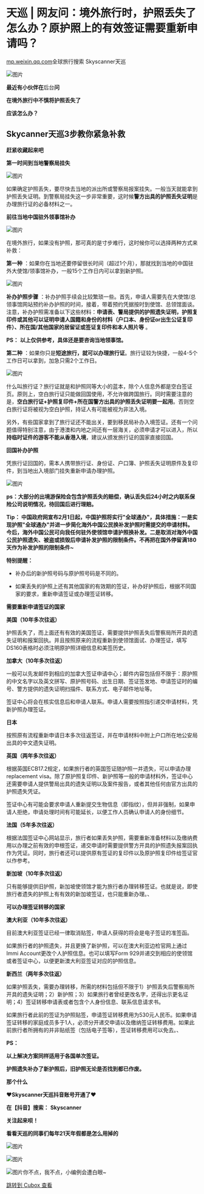 天巡 \| 网友问：境外旅行时，护照丢失了怎么办？原护照上的有效签证需要重新申请吗？
==========================================

[mp.weixin.qq.com](https://mp.weixin.qq.com/s/mwZSEXyHF_8iuuqAMO1n-g)全球旅行搜索 Skyscanner天巡


![图片](https://cubox.pro/c/filters:no_upscale()?imageUrl=https%3A%2F%2Fmmbiz.qpic.cn%2Fmmbiz_png%2FibXdwOcLJ6VPndmWHn5cCfjbWr9hPkBsDqIBwYeBCI7kQqx0rxiafJNkDO1rVDmL94VU6viaVaf9B7Ru9GCGdxbibw%2F640%3Fwx_fmt%3Dpng)

**最近有小伙伴在**后台**问**

**在境外旅行中不慎将护照丢失了**

**应该怎么办？**

**Skycanner天巡3步教你紧急补救**
-----------------------


**赶紧收藏起来吧**

**第一时间到当地警察局挂失**

![图片](https://cubox.pro/c/filters:no_upscale()?imageUrl=https%3A%2F%2Fmmbiz.qpic.cn%2Fmmbiz_jpg%2FibXdwOcLJ6VPvbEauwOo9KahfNfricE8l3ndH6XiaIKwxiczmyKmAUZ0j56Z6s3FAhZYFELLqibKEvLSAO7IMgT3Eew%2F640%3Fwx_fmt%3Djpeg)

如果确定护照丢失，要尽快去当地的派出所或警察局报案挂失。一般当天就能拿到护照丢失证明。到警察局挂失这一步非常重要，这时候**警方出具的护照丢失证明**是办理旅行证的必备材料之一。

**前往当地中国驻外领事馆补办**

![图片](https://cubox.pro/c/filters:no_upscale()?imageUrl=https%3A%2F%2Fmmbiz.qpic.cn%2Fmmbiz_jpg%2FibXdwOcLJ6VPvbEauwOo9KahfNfricE8l3hgB1r6ZjwgvTh9fK2ZvXHyHvwPRibRoFjG2BeTEgJtDHW5SWdezic8qA%2F640%3Fwx_fmt%3Djpeg)

在境外旅行，如果没有护照，那可真的是寸步难行，这时候你可以选择两种方式来补救：

**第一种** ：如果你在当地还要停留很长时间（超过1个月），那就找到当地的中国驻外大使馆/领事馆补办，一般15个工作日内可以拿到新护照。

![图片](https://cubox.pro/c/filters:no_upscale()?imageUrl=https%3A%2F%2Fmmbiz.qpic.cn%2Fmmbiz_jpg%2FibXdwOcLJ6VPvbEauwOo9KahfNfricE8l3lDsOFh1RF40pQ3RGzV1ZAE6S9Rp9PrCQSVibVcdXlqUqkoE8fX89L1A%2F640%3Fwx_fmt%3Djpeg)

**补办护照步骤** ：补办护照手续会比较繁琐一些。首先，申请人需要先在大使馆/总领事馆网站预约补办护照的时间，接着，带着预约凭据按时到使馆、总领馆面谈。注意，补办护照需准备以下这些材料：**申请表、警局提供的护照遗失证明，护照复印件或其他可以证明申请人国籍和身份的材料（户口本、身份证or出生公证复印件）、所在国/其他国家的居留证或签证复印件和本人照片等** 。

**PS：** **以上仅供参考，具体还是要咨询当地领事馆。**

**第二种** ：如果你只是**短途旅行，就可以办理旅行证**。旅行证较为快捷，一般4-5个工作日可以拿到，加急只需2个工作日。

![图片](https://cubox.pro/c/filters:no_upscale()?imageUrl=https%3A%2F%2Fmmbiz.qpic.cn%2Fmmbiz_png%2FibXdwOcLJ6VPvbEauwOo9KahfNfricE8l3icZoiaziaYKibZRMoJHibq1GzicVBiaS0pnhqIfHf5rkibmLIuym4TgUGwZYHA%2F640%3Fwx_fmt%3Dpng)

什么叫旅行证？旅行证就是和护照同等大小的蓝本，除个人信息外都是空白签证页。原则上，空白旅行证只能做回国使用，不允许做跨国旅行。同时需要注意的是，**空白旅行证+护照复印件+所在国警方出具的护照丢失证明要一起用**。否则空白旅行证将被视为空白护照，持证人有可能被视为非法入境。

另外，有些国家拿到了旅行证还不能出关，要到移民局补办入境签证。还有一个问题值得特别注意，由于港澳和内地之间还有一层海关，必须申请才可以进入，所以**持临时证件的游客不能从香港入境**，建议从颁发旅行证的国家直接回国。

**回国补办护照**

凭旅行证回国的，需本人携带旅行证、身份证、户口簿、护照丢失证明原件及复印件，到当地出入境部门挂失重新申请办理护照。

![图片](https://cubox.pro/c/filters:no_upscale()?imageUrl=https%3A%2F%2Fmmbiz.qpic.cn%2Fmmbiz_png%2FibXdwOcLJ6VPvbEauwOo9KahfNfricE8l3PyfDJUBtVsibRpKRatriby13XnpPb7U4sAlcyMYbd4DjricVnET0vLa3g%2F640%3Fwx_fmt%3Dpng)

**ps：大部分的出境游保险会包含护照丢失的赔偿，确认丢失后24小时之内联系保险公司说明情况，待回国后进行理赔。**

****Tip：** 中国政府网宣布2月1日起，中国护照将实行"全球通办"，具体措施：一是实现护照"全球通办"并进一步简化海外中国公民换补发护照时需提交的申请材料。今后，海外中国公民可向我任何驻外使领馆申请护照换补发。二是取消对海外中国公民护照遗失、被盗或损毁后申请补发护照的限制条件。不再把在国外停留满180天作为补发护照的限制条件\~**

**特别提醒：**

* 补办后的新护照号码与原护照号码是不同的。

* 如果丢失的护照上还有其他国家的有效期的签证，补办好护照后，根据不同国家的要求，重新申请签证或办理签证转移。

**需要重新申请签证的国家**

**美国（10年多次往返）**

护照丢失了，而上面还有有效的美国签证，需要提供护照丢失后警察局所开具的遗失证明和报案回执。并且按照原来的流程重新到使领馆面试、办理签证，填写DS160表格时必须注明原护照详细信息和美签历史。

**加拿大（10年多次往返）**

一般可以先发邮件到相应的加拿大签证申请中心；邮件内容包括但不限于：原护照的中文名字以及英文拼写、原护照号码、出生日期、签证签发地、申请签证时的编号、警方提供的遗失证明扫描件、联系方式、电子邮件地址等。

签证中心将会在核实信息后和申请人联系。申请人需要按照指引递交申请材料，凭新护照办理签证。

**日本**

按照原有流程重新申请日本多次往返签证，并在申请材料中附上户口所在地公安局出具的中文遗失证明。

**英国（两年多次往返）**

根据英国ECB17.2规定，如果旅行者的英国签证随护照一并遗失，可以申请办理 replacement visa。除了原护照复印件、新护照等一般的申请材料外，签证中心还需要申请人提供警局出具的遗失证明以及案件报告，或者其他任何由官方出具的护照遗失凭证。

签证中心有可能会要求申请人重新提交生物信息（即指纹），但并非强制，如果申请人拒绝，申请处理时间有可能延长，以便工作人员确认申请人的身份细节。

**法国（5年多次往返）**

根据法国签证中心网站显示，旅行者如果丢失护照，需要重新准备材料以及缴纳费用以办理之前有效的申根签证，递交申请时需要提供警方开具的护照遗失报案回执作为凭证。同时，旅行者还可以提供原有签证的复印件以及原护照复印件给签证官以作参考。

**新加坡（10年多次往返）**

只有能够提供旧护照，新加坡使领馆才能为旅行者办理转移签证。也就是说，即使旅行者遗失的护照上有有效的新加坡签证，也只能重新办理。、

**可以办理签证转移的国家**

**澳大利亚（10年多次往返）**

目前澳大利亚签证已经一律取消贴签，申请人获得的将会是电子签证的准签函。

如果旅行者的护照遗失，并且更换了新护照，可以在澳大利亚边检官网上通过Immi Account更改个人护照信息。也可以填写Form 929并递交到相应的使领馆或者签证中心，以便更新澳大利亚签证对应的护照信息。

**新西兰（两年多次往返）**

如果护照丢失，需要办理转移，所需的材料包括但不限于1）护照丢失后警察局所开具的遗失证明；2）新护照；3）如果旅行者曾经更改名字，还得出示更名证明；4）签证转移申请表或者包含个人身份信息、联系信息请求书。

如果旅行者此前的签证为护照贴签，申请签证转移费用为530元人民币。如果申请签证转移的家庭成员多于1人，必须分开递交申请以及缴纳签证转移费用。如果此前旅行者所拥有的并非贴纸签（包括电子签等），签证转移费用可以免去。、

**PS：**

**以上解决方案同样适用于各国单次签证。**

**护照遗失补办了新护照后，旧护照无论是否找到都已作废。**

**那个什么**

**❤️Skyscanner天巡抖音账号开通了❤️**

**在【抖音】搜索：** **Skyscanner**

**关注起来呗！**

**看看天巡的同事们每年21天年假都是怎么用掉的**

![图片](https://cubox.pro/c/filters:no_upscale()?imageUrl=https%3A%2F%2Fmmbiz.qpic.cn%2Fmmbiz_png%2FibXdwOcLJ6VOANKJjJC47xiaa67nZVCo3rBuGqzG27OUB0KgHRuo0v0GaYezHpqEbq8viaJrXefQcgqasiaQekSYYg%2F640%3Fwx_fmt%3Dpng)

![图片](https://cubox.pro/c/filters:no_upscale()?imageUrl=https%3A%2F%2Fmmbiz.qpic.cn%2Fmmbiz_jpg%2FibXdwOcLJ6VPqRPiccPfhOoicsJCUFtpiaoTxlUX8HpdT6KTw8icdAjwVibXPrIwDo0qM5qT2TK87mW62PEm6B5RZmHw%2F640%3Fwx_fmt%3Djpeg)

![图片](https://cubox.pro/c/filters:no_upscale()?imageUrl=https%3A%2F%2Fmmbiz.qpic.cn%2Fmmbiz_png%2FibXdwOcLJ6VODXvichwcNKAYrNzIEB7nPpMicJ8TwlCVkThbODM0Qv5zgK7NN2IKlT2208OLpOl0kB4FBRxYmxlbA%2F640%3Fwx_fmt%3Dpng)你不点，我不点，小编例会遭白眼\~

[跳转到 Cubox 查看](https://cubox.pro/my/card?id=6992499159978741222)
